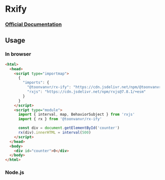 # Rxify

### [Official Documentation](https://toonvanvr.github.io/rx-ify/)

## Usage

### In browser

```html
<html>
  <head>
    <script type="importmap">
      {
        "imports": {
          "@toonvanvr/rx-ify": "https://cdn.jsdelivr.net/npm/@toonvanvr/rx-ify@1.0.0-alpha.4/+esm",
          "rxjs": "https://cdn.jsdelivr.net/npm/rxjs@7.8.1/+esm"
        }
      }
    </script>
    <script type="module">
      import { interval, map, BehaviorSubject } from 'rxjs'
      import { rx } from '@toonvanvr/rx-ify'

      const div = document.getElementById('counter')
      rx(div).innerHTML = interval(500)
    </script>
  </head>
  <body>
    <div id="counter">0</div>
  </body>
</html>
```

### Node.js

```js

```
